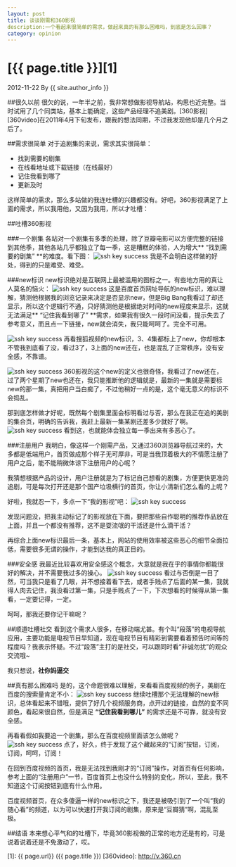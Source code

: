 ```yaml
---
layout: post
title: 谈谈刚需和360影视
description:一个看起来很简单的需求，做起来真的有那么困难吗，到底是怎么回事？
category: opinion
---
```


# [{{ page.title }}][1]
2012-11-22 By {{ site.author_info }}

##很久以前
很欠的说，一年半之前，我非常想做影视导航站，构思也近完整。当时试用了几个同类站，基本上能确定，这些产品经理不追美剧。[360影视][360video]在2011年4月下旬发布，跟我的想法同期，不过我发现他却是几个月之后了。

##需求很简单
对于追剧集的来说，需求其实很简单：

- 找到需要的剧集
- 在线看地址或下载链接（在线最好）
- 记住我看到哪了
- 更新及时

这样简单的需求，那么多站做的我连吐槽的兴趣都没有。好吧，360影视满足了上面的需求，所以我用他，又因为我用，所以才吐槽：

##吐槽360影视

###一个剧集
各站对一个剧集有多季的处理，除了豆瓣电影可以方便完整的链接到其他季，其他各站几乎都独立了每一季，这是糟糕的体验，人为增大** “找到需要的剧集” **的难度。看下图：
![ssh key success](/images/360video/sp-search.jpg)
我是不会明白这样做的好处，得到的只是难受、难受。

###new标识
new标识绝对是互联网上最被滥用的图标之一。有些地方用的真让人莫名的恼火：
![ssh key success](/images/360video/baidu-new.jpg)
这是百度首页网址导航的new标识，难以理解，猜测他根据我的浏览记录来决定是否显示new，但是Big Bang我看过了却还显示，所以这个逻辑行不通，只好猜测他是根据绝对时间的new程度来显示，这就无法满足** “记住我看到哪了” **需求，如果我有很久一段时间没看，提示失去了参考意义，而且点一下链接，new就会消失，我只能呵呵了。完全不可用。

![ssh key success](/images/360video/2b-sohu.jpg)
再看搜狐视频的new标识，3、4集都标上了new，你却根本不管我到底看了没，看过3了，3上面的new还在，也是混乱了正常秩序，没有安全感，不靠谱。

![ssh key success](/images/360video/2b-360.jpg)
360影视的这个new的定义也很奇怪，我看过了new还在，过了两个星期了new也还在，我只能推断他的逻辑就是，最新的一集就是需要标new的那一集，真把用户当白痴了，不过他稍好一点的是，这个毫无意义的标识不会捣乱。

那到底怎样做才好呢，既然每个剧集里面会标明看过与否，那么在我正在追的美剧的集合页，明确的告诉我，我赶上最新一集某剧还差多少就好了啊。
![ssh key success](/images/360video/new-out.jpg)
看到这，也就能体会独立每一季出来有多恶心了。

###注册用户
我明白，像这样一个刚需产品，又通过360浏览器导航过来的，大多都是低端用户，首页做成那个样子无可厚非，可是当我顶着极大的不情愿注册了用户之后，能不能稍微体谅下注册用户的心呢？

我猜想根据产品的设计，用户注册就是为了标记自己想看的剧集，方便更快更准的追剧，可是每次打开还是那个国产垃圾横行的首页，你让小清新们怎么看的上呢？

好啦，我就忍一下，多点一下“我的影视”吧：
![ssh key success](/images/360video/360-home.jpg)

发现问题没，把我主动标记了的影视放在下面，要把那些自作聪明的推荐作品放在上面，并且一个都没有推荐，这不是耍流氓的干活还是什么滴干活？

再综合上面new标识最后一条，基本上，网站的使用效率被这些恶心的细节全面拉低，需要很多无谓的操作，才能到达我的真正目的。

###安全感
我最近比较喜欢用安全感这个概念，大意就是我在乎的事情你都能很好的解决，并不需要我过多的操心。
![ssh key success](/images/360video/homeland.jpg)
看过与否倒是一目了然，可当我只是看了几眼，并不想接着看下去，或者手贱点了后面的某一集，我就得人肉去记住，我没看过第一集，只是手贱点了一下，下次想看的时候得从第一集看，一定要记得，一定。

呵呵，那我还要你记干嘛呢？

##顺道吐槽社交
看到这个需求人很多，在移动端尤甚。有个叫“段落”的电视导航应用，主要功能是电视节目早知道，现在电视节目有精彩到需要看着预告时间等的程度吗？我表示怀疑。不过“段落”主打的是社交，可以跟同时看“非诚勿扰”的观众交流哦~

我只想说，**社你妈逼交**

##真有那么困难吗
是的，这个命题很难以理解，来看看百度视频的例子，美剧在百度的搜索量肯定不小：
![ssh key success](/images/360video/baidu-search.jpg)
继续吐槽那个无法理解的new标识，总体看起来不错哦，提供了好几个视频服务商，点开过的链接，自然的变不同颜色，看起来很自然，但是满足 **“记住我看到哪儿”** 的需求还是不可靠，就没有安全感。

再看看假如我要追一个剧集，那么在百度视频里面该怎么做呢？
![ssh key success](/images/360video/baidu-video.jpg)
点了，好久，终于发现了这个藏起来的“订阅”按钮，订阅，订阅，呵呵，订阅！

在回到百度视频的首页，我是无法找到我刚才的“订阅”操作，对首页有任何影响，参考上面的“注册用户”一节，百度首页上也没什么特别的变化，所以，至此，我不知道这个订阅按钮到底有什么作用。

百度视频首页，在众多傻逼一样的new标识之下，我还是被吸引到了一个叫“我的随心看”的频道，以为可以快速打开我订阅的剧集，原来是“豆瓣猜”啊，混乱至极。

##结语
本来想心平气和的吐槽下，毕竟360影视做的正常的地方还是有的，可是说着说着还是不免激动了，哎。

[BeiYuu]:    http://beiyuu.com  "BeiYuu"
[1]:    {{ page.url}}  ({{ page.title }})
[360video]:    http://v.360.cn
